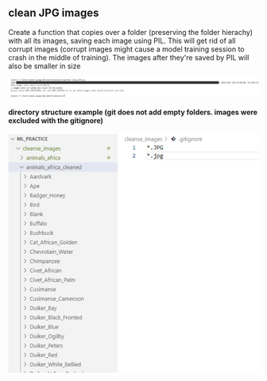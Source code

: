 ## clean JPG images

Create a function that copies over a folder (preserving the folder hierachy) with all its images, saving each image using PIL. 
This will get rid of all corrupt images (corrupt images might cause a model training session to crash in the middle of training).
The images after they're saved by PIL will also be smaller in size
<br>

![1](screenshots/1.png)<br>

#### directory structure example (git does not add empty folders. images were excluded with the gitignore)
![1](screenshots/2.png)<br>